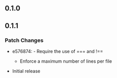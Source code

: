 ## 0.1.0

## 0.1.1

### Patch Changes

- e576874: - Require the use of === and !==

  - Enforce a maximum number of lines per file

- Initial release
